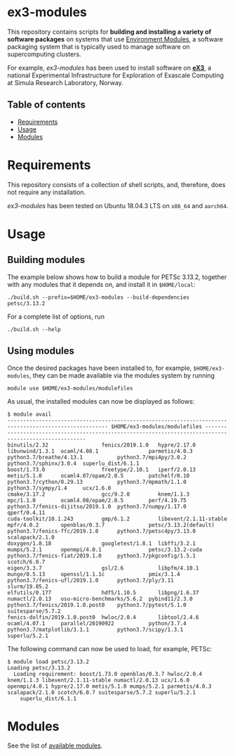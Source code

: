 # ex3-modules
This repository contains scripts for **building and installing a variety of software packages** on systems that use [Environment Modules](http://modules.sourceforge.net/), a software packaging system that is typically used to manage software on supercomputing clusters.

For example, *ex3-modules* has been used to install software on [**eX3**](https://www.ex3.simula.no), a national Experimental Infrastructure for Exploration of Exascale Computing at Simula Research Laboratory, Norway.

Table of contents
-----------------
 * [Requirements](#requirements)
 * [Usage](#usage)
 * [Modules](#modules)

Requirements
============
This repository consists of a collection of shell scripts, and, therefore, does not require any installation.

*ex3-modules* has been tested on Ubuntu 18.04.3 LTS on `x86_64` and `aarch64`.

Usage
=====

Building modules
----------------
The example below shows how to build a module for PETSc 3.13.2, together with any modules that it depends on, and install it in `$HOME/local`:
```
./build.sh --prefix=$HOME/ex3-modules --build-dependencies petsc/3.13.2
```

For a complete list of options, run
```
./build.sh --help
```

Using modules
-------------
Once the desired packages have been installed to, for example, `$HOME/ex3-modules`, they can be made available via the modules system by running
```
module use $HOME/ex3-modules/modulefiles
```
As usual, the installed modules can now be displayed as follows:
```
$ module avail
------------------------------------------------------------------------------------------------------ $HOME/ex3-modules/modulefiles ------------------------------------------------------------------------------------------------------
binutils/2.32                 fenics/2019.1.0   hypre/2.17.0            libunwind/1.3.1  ocaml/4.08.1                parmetis/4.0.3         python3.7/breathe/4.13.1           python3.7/mpi4py/3.0.2     python3.7/sphinx/3.0.4  superlu_dist/6.1.1
boost/1.73.0                  freetype/2.10.1   iperf/2.0.13            metis/5.1.0      ocaml4.07/opam/2.0.5        patchelf/0.10          python3.7/cython/0.29.13           python3.7/mpmath/1.1.0     python3.7/sympy/1.4     ucx/1.6.0
cmake/3.17.2                  gcc/9.2.0         knem/1.1.3              mpc/1.1.0        ocaml4.08/opam/2.0.5        perf/4.19.75           python3.7/fenics-dijitso/2019.1.0  python3.7/numpy/1.17.0     qperf/0.4.11
cuda-toolkit/10.1.243         gmp/6.1.2         libevent/2.1.11-stable  mpfr/4.0.2       openblas/0.3.7              petsc/3.13.2(default)  python3.7/fenics-ffc/2019.1.0      python3.7/petsc4py/3.13.0  scalapack/2.1.0
doxygen/1.8.18                googletest/1.8.1  libffi/3.2.1            mumps/5.2.1      openmpi/4.0.1               petsc/3.13.2-cuda      python3.7/fenics-fiat/2019.1.0     python3.7/pkgconfig/1.5.1  scotch/6.0.7
eigen/3.3.7                   gsl/2.6           libpfm/4.10.1           munge/0.5.13     openssl/1.1.1c              pmix/3.1.4             python3.7/fenics-ufl/2019.1.0      python3.7/ply/3.11         slurm/19.05.2
elfutils/0.177                hdf5/1.10.5       libpng/1.6.37           numactl/2.0.13   osu-micro-benchmarks/5.6.2  pybind11/2.3.0         python3.7/fenics/2019.1.0.post0    python3.7/pytest/5.1.0     suitesparse/5.7.2
fenics-dolfin/2019.1.0.post0  hwloc/2.0.4       libtool/2.4.6           ocaml/4.07.1     parallel/20190922           python/3.7.4           python3.7/matplotlib/3.1.1         python3.7/scipy/1.3.1      superlu/5.2.1
```
The following command can now be used to load, for example, PETSc:
```
$ module load petsc/3.13.2
Loading petsc/3.13.2
  Loading requirement: boost/1.73.0 openblas/0.3.7 hwloc/2.0.4 knem/1.1.3 libevent/2.1.11-stable numactl/2.0.13 ucx/1.6.0 openmpi/4.0.1 hypre/2.17.0 metis/5.1.0 mumps/5.2.1 parmetis/4.0.3 scalapack/2.1.0 scotch/6.0.7 suitesparse/5.7.2 superlu/5.2.1
    superlu_dist/6.1.1
```

Modules
=======
See the list of [available modules](docs/modules.md).
